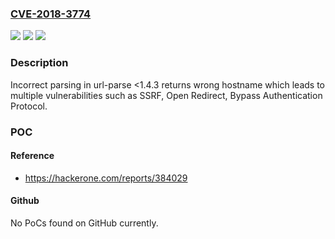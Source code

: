 ### [CVE-2018-3774](https://cve.mitre.org/cgi-bin/cvename.cgi?name=CVE-2018-3774)
![](https://img.shields.io/static/v1?label=Product&message=url-parse&color=blue)
![](https://img.shields.io/static/v1?label=Version&message=n%2Fa&color=blue)
![](https://img.shields.io/static/v1?label=Vulnerability&message=Forced%20Browsing%20(CWE-425)&color=brighgreen)

### Description

Incorrect parsing in url-parse <1.4.3 returns wrong hostname which leads to multiple vulnerabilities such as SSRF, Open Redirect, Bypass Authentication Protocol.

### POC

#### Reference
- https://hackerone.com/reports/384029

#### Github
No PoCs found on GitHub currently.

